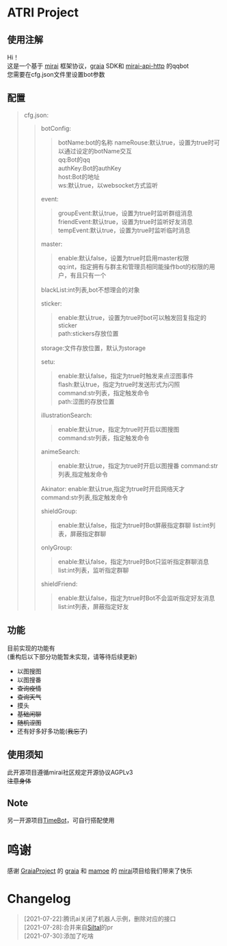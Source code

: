 # ATRI Project
## 使用注解
Hi！  
这是一个基于 [mirai](https://github.com/mamoe/mirai) 框架协议，[graia](https://github.com/GraiaProject/Application) SDK和 [mirai-api-http](https://github.com/project-mirai/mirai-api-http) 的qqbot  
您需要在cfg.json文件里设置bot参数

## 配置
>cfg.json:  
>>  botConfig:  
>>>  botName:bot的名称
>>>  nameRouse:默认true，设置为true时可以通过设定的botName交互  
>>>  qq:Bot的qq  
>>>  authKey:Bot的authKey  
>>>   host:Bot的地址  
>>>   ws:默认true，以websocket方式监听  
>>  
>>  event:  
>>>   groupEvent:默认true，设置为true时监听群组消息  
>>>   friendEvent:默认true，设置为true时监听好友消息  
>>>   tempEvent:默认true，设置为true时监听临时消息  
>>  
>>  master:  
>>>  enable:默认false，设置为true时启用master权限  
>>>  qq:int，指定拥有与群主和管理员相同能操作bot的权限的用户，有且只有一个  
>>
>>  blackList:int列表,bot不想理会的对象  
>>  
>>  sticker:  
>>>    enable:默认true，设置为true时bot可以触发回复指定的sticker  
>>>    path:stickers存放位置  
>>  
>>  storage:文件存放位置，默认为storage  
>>  
>>  setu:  
>>>   enable:默认false，指定为true时触发来点涩图事件  
>>>   flash:默认true，指定为true时发送形式为闪照    
>>>   command:str列表，指定触发命令  
>>>   path:涩图的存放位置  
>>
>>  illustrationSearch:  
>>>   enable:默认true，指定为true时开启以图搜图  
>>>   command:str列表，指定触发命令  
>>
>>  animeSearch:  
>>>   enable:默认true，指定为true时开启以图搜番
>>>   command:str列表,指定触发命令
>>   
>>  Akinator:
>>    enable:默认true,指定为true时开启网络天才
>>    command:str列表,指定触发命令
>>
>>  shieldGroup:  
>>>   enable:默认false，指定为true时Bot屏蔽指定群聊
>>>   list:int列表，屏蔽指定群聊   
>>  
>>  onlyGroup:  
>>>   enable:默认false，指定为true时Bot只监听指定群聊消息  
>>>   list:int列表，监听指定群聊  
>>  
>>  shieldFriend:
>>>   enable:默认false，指定为true时Bot不会监听指定好友消息  
>>>   list:int列表，屏蔽指定好友


## 功能
目前实现的功能有  
(重构后以下部分功能暂未实现，请等待后续更新)  
- 以图搜图  
- 以图搜番  
- ~~查询疫情~~  
- ~~查询天气~~   
- 摸头
- ~~基础闲聊~~ 
- ~~随机涩图~~
- 还有好多好多功能(~~我忘了~~)
## 使用须知  
此开源项目遵循mirai社区规定开源协议AGPLv3  
~~注意身体~~

## Note
另一开源项目[TimeBot](https://github.com/ShiroDoMain/TimeBot)，可自行搭配使用  

# 鸣谢
感谢 [GraiaProject](https://github.com/GraiaProject) 的 [graia](https://github.com/GraiaProject/Application) 和 [mamoe](https://github.com/mamoe) 的 [mirai](https://github.com/mamoe/mirai)项目给我们带来了快乐

# Changelog  
>  \[2021-07-22]:腾讯ai关闭了机器人示例，删除对应的接口  
>  \[2021-07-28]:合并来自[Siltal](https://github.com/Siltal)的pr  
>  \[2021-07-30]:添加了吃啥  